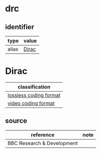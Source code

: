 # drc

## identifier
| type              | value
| ----------------- | -----
| alias             | [Dirac](#dirac)

# Dirac
| classification
| --------------
| [lossless coding format](compression.md)
| [video coding format](video.md)

## source
| reference | note
| --------- | ----
| BBC Research & Development
